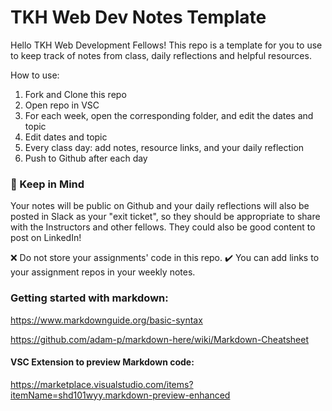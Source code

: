 
# TKH Web Dev Notes Template

Hello TKH Web Development Fellows! This repo is a template for you to use to keep track of notes from class, daily reflections and helpful resources. 

How to use:
1. Fork and Clone this repo 
2. Open repo in VSC
3. For each week, open the corresponding folder, and edit the dates and topic
4. Edit dates and topic 
5. Every class day: add notes, resource links, and your daily reflection 
6. Push to Github after each day 

### 📝 Keep in Mind
Your notes will be public on Github and your daily reflections will also be posted in Slack as your "exit ticket", so they should be appropriate to share with the Instructors and other fellows. They could also be good content to post on LinkedIn!


❌ Do not store your assignments' code in this repo. ✔️ You can add links to your assignment repos in your weekly notes.



### Getting started with markdown:

https://www.markdownguide.org/basic-syntax 

https://github.com/adam-p/markdown-here/wiki/Markdown-Cheatsheet 

#### VSC Extension to preview Markdown code:
https://marketplace.visualstudio.com/items?itemName=shd101wyy.markdown-preview-enhanced